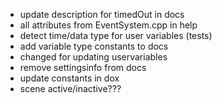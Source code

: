 * update description for timedOut in docs
* all attributes from EventSystem.cpp in help
* detect time/data type for user variables (tests)
* add variable type constants to docs
* changed for updating uservariables
* remove settingsinfo from docs
* update constants in dox
* scene active/inactive???